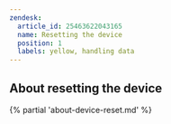 ```yaml
---
zendesk:
  article_id: 25463622043165
  name: Resetting the device
  position: 1
  labels: yellow, handling data
---
```



## About resetting the device

{% partial 'about-device-reset.md' %}


